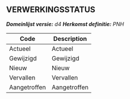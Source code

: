 ## VERWERKINGSSTATUS

*__Domeinlijst versie:__ d4*
*__Herkomst definitie:__ PNH*

|__Code__ |__Description__	|
|	---	|	---	|
| Actueel | Actueel |
| Gewijzigd | Gewijzigd |
| Nieuw | Nieuw |
| Vervallen | Vervallen |
| Aangetroffen | Aangetroffen |
